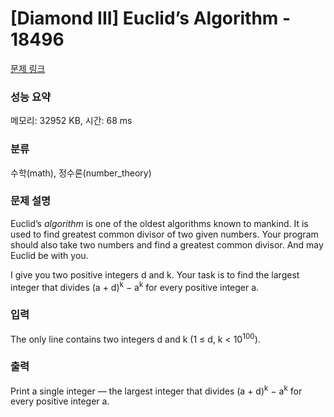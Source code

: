 # [Diamond III] Euclid’s Algorithm - 18496 

[문제 링크](https://www.acmicpc.net/problem/18496) 

### 성능 요약

메모리: 32952 KB, 시간: 68 ms

### 분류

수학(math), 정수론(number_theory)

### 문제 설명

<p>Euclid’s <em>algorithm</em> is one of the oldest algorithms known to mankind. It is used to find greatest common divisor of two given numbers. Your program should also take two numbers and find a greatest common divisor. And may Euclid be with you.</p>

<p>I give you two positive integers d and k. Your task is to find the largest integer that divides (a + d)<sup>k</sup> − a<sup>k</sup> for every positive integer a.</p>

### 입력 

 <p>The only line contains two integers d and k (1 ≤ d, k < 10<sup>100</sup>).</p>

### 출력 

 <p>Print a single integer — the largest integer that divides (a + d)<sup>k</sup> − a<sup>k</sup> for every positive integer a.</p>

